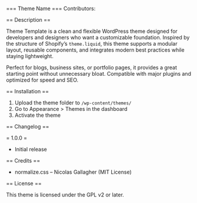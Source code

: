 ﻿=== Theme Name ===
Contributors: 


== Description ==

Theme Template is a clean and flexible WordPress theme designed for developers and designers who want a customizable foundation. Inspired by the structure of Shopify’s `theme.liquid`, this theme supports a modular layout, reusable components, and integrates modern best practices while staying lightweight.

Perfect for blogs, business sites, or portfolio pages, it provides a great starting point without unnecessary bloat. Compatible with major plugins and optimized for speed and SEO.

== Installation ==

1. Upload the theme folder to `/wp-content/themes/`
2. Go to Appearance > Themes in the dashboard
3. Activate the theme

== Changelog ==

= 1.0.0 =
* Initial release

== Credits ==

* normalize.css – Nicolas Gallagher (MIT License)

== License ==

This theme is licensed under the GPL v2 or later.
